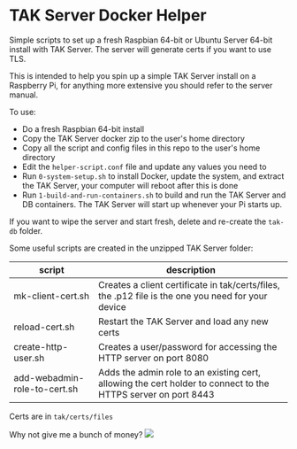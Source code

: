 # TAK Server Docker Helper

Simple scripts to set up a fresh Raspbian 64-bit or Ubuntu Server 64-bit install with TAK Server. The server will generate certs if you want to use TLS.

This is intended to help you spin up a simple TAK Server install on a Raspberry Pi, for anything more extensive you should refer to the server manual.

To use:

- Do a fresh Raspbian 64-bit install
- Copy the TAK Server docker zip to the user's home directory
- Copy all the script and config files in this repo to the user's home directory
- Edit the `helper-script.conf` file and update any values you need to
- Run `0-system-setup.sh` to install Docker, update the system, and extract the TAK Server, your computer will reboot after this is done
- Run `1-build-and-run-containers.sh` to build and run the TAK Server and DB containers. The TAK Server will start up whenever your Pi starts up.

If you want to wipe the server and start fresh, delete and re-create the `tak-db` folder.

Some useful scripts are created in the unzipped TAK Server folder:

| script  | description  |
|---|---|
| mk-client-cert.sh | Creates a client certificate in tak/certs/files, the .p12 file is the one you need for your device |
| reload-cert.sh | Restart the TAK Server and load any new certs |
| create-http-user.sh | Creates a user/password for accessing the HTTP server on port 8080 |
| add-webadmin-role-to-cert.sh | Adds the admin role to an existing cert, allowing the cert holder to connect to the HTTPS server on port 8443 |

Certs are in `tak/certs/files`

Why not give me a bunch of money? [![](https://www.paypalobjects.com/en_US/i/btn/btn_donate_LG.gif)](https://www.paypal.com/paypalme/paypaulmandal)
